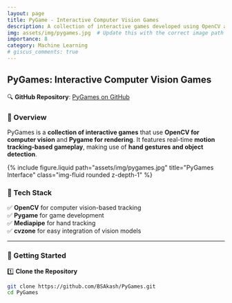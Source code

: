 ```yaml
---
layout: page
title: PyGame - Interactive Computer Vision Games
description: A collection of interactive games developed using OpenCV and Pygame, integrating motion tracking and real-time gameplay mechanics.
img: assets/img/pygames.jpg  # Update this with the correct image path
importance: 8
category: Machine Learning
# giscus_comments: true
---
```


## PyGames: Interactive Computer Vision Games

🔍 **GitHub Repository**: [PyGames on GitHub](https://github.com/BSAkash/PyGames)

### 🚀 Overview
PyGames is a **collection of interactive games** that use **OpenCV for computer vision** and **Pygame for rendering**. It features real-time **motion tracking-based gameplay**, making use of **hand gestures and object detection**.

<div class="row justify-content-sm-center">
    <div class="col-sm-8 mt-3 mt-md-0">
        {% include figure.liquid path="assets/img/pygames.jpg" title="PyGames Interface" class="img-fluid rounded z-depth-1" %}
    </div>
</div>

### 🔹 Tech Stack
✅ **OpenCV** for computer vision-based tracking  
✅ **Pygame** for game development  
✅ **Mediapipe** for hand tracking  
✅ **cvzone** for easy integration of vision models  

---

### 📌 Getting Started
1️⃣ **Clone the Repository**  
   ```bash
   git clone https://github.com/BSAkash/PyGames.git
   cd PyGames
